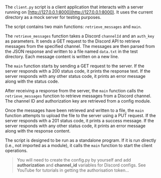 The `client.py` script is a client application that interacts with a server running on [http://127.0.0.1:8000](http://127.0.0.1:8000). It uses the current directory as a mock server for testing purposes.

The script contains two main functions: `retrieve_messages` and `main`.

The `retrieve_messages` function takes a Discord `channelId` and an `auth_key` as parameters. It sends a GET request to the Discord API to retrieve messages from the specified channel. The messages are then parsed from the JSON response and written to a file named `data.txt` in the test directory. Each message content is written on a new line.

The `main` function starts by sending a GET request to the server. If the server responds with a 200 status code, it prints the response text. If the server responds with any other status code, it prints an error message along with the status code.

After receiving a response from the server, the `main` function calls the `retrieve_messages` function to retrieve messages from a Discord channel. The channel ID and authorization key are retrieved from a config module.

Once the messages have been retrieved and written to a file, the `main` function attempts to upload the file to the server using a PUT request. If the server responds with a 201 status code, it prints a success message. If the server responds with any other status code, it prints an error message along with the response content.

The script is designed to be run as a standalone program. If it is run directly (i.e., not imported as a module), it calls the `main` function to start the client operations.

> You will need to create the config.py by yourself and add **authorization** and **channel_id** variables for Discord configs. See YouTube for tutorials in getting the authorisation token...

